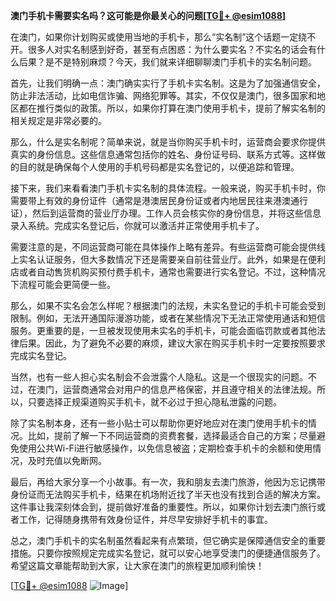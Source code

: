 **澳门手机卡需要实名吗？这可能是你最关心的问题[[TG💪+ @esim1088](https://t.me/s/esim1088)]**

在澳门，如果你计划购买或使用当地的手机卡，那么“实名制”这个话题一定绕不开。很多人对实名制感到好奇，甚至有点困惑：为什么要实名？不实名的话会有什么后果？是不是特别麻烦？今天，我们就来详细聊聊澳门手机卡的实名制问题。

首先，让我们明确一点：澳门确实实行了手机卡实名制。这是为了加强通信安全，防止非法活动，比如电信诈骗、网络犯罪等。其实，不仅仅是澳门，很多国家和地区都在推行类似的政策。所以，如果你打算在澳门使用手机卡，提前了解实名制的相关规定是非常必要的。

那么，什么是实名制呢？简单来说，就是当你购买手机卡时，运营商会要求你提供真实的身份信息。这些信息通常包括你的姓名、身份证号码、联系方式等。这样做的目的就是确保每个人使用的手机号码都是实名登记的，以便追踪和管理。

接下来，我们来看看澳门手机卡实名制的具体流程。一般来说，购买手机卡时，你需要带上有效的身份证件（通常是港澳居民身份证或者内地居民往来港澳通行证），然后到运营商的营业厅办理。工作人员会核实你的身份信息，并将这些信息录入系统。完成实名登记后，你就可以激活并正常使用手机卡了。

需要注意的是，不同运营商可能在具体操作上略有差异。有些运营商可能会提供线上实名认证服务，但大多数情况下还是需要亲自前往营业厅。此外，如果是在便利店或者自动售货机购买预付费手机卡，通常也需要进行实名登记。不过，这种情况下流程可能会更简便一些。

那么，如果不实名会怎么样呢？根据澳门的法规，未实名登记的手机卡可能会受到限制。例如，无法开通国际漫游功能，或者在某些情况下无法正常使用通话和短信服务。更重要的是，一旦被发现使用未实名的手机卡，可能会面临罚款或者其他法律后果。因此，为了避免不必要的麻烦，建议大家在购买手机卡时一定要按照要求完成实名登记。

当然，也有一些人担心实名制会不会泄露个人隐私。这是一个很现实的问题。不过，在澳门，运营商通常会对用户的信息严格保密，并且遵守相关的法律法规。所以，只要选择正规渠道购买手机卡，就不必过于担心隐私泄露的问题。

除了实名制本身，还有一些小贴士可以帮助你更好地应对在澳门使用手机卡的情况。比如，提前了解一下不同运营商的资费套餐，选择最适合自己的方案；尽量避免使用公共Wi-Fi进行敏感操作，以免信息被盗；定期检查手机卡的余额和使用情况，及时充值以免断网。

最后，再给大家分享一个小故事。有一次，我和朋友去澳门旅游，他因为忘记携带身份证而无法购买手机卡，结果在机场附近找了半天也没有找到合适的解决方案。这件事让我深刻体会到，提前做好准备的重要性。所以，如果你计划去澳门旅行或者工作，记得随身携带有效身份证件，并尽早安排好手机卡的事宜。

总之，澳门手机卡的实名制虽然看起来有点繁琐，但它确实是保障通信安全的重要措施。只要你按照规定完成实名登记，就可以安心地享受澳门的便捷通信服务了。希望这篇文章能帮助到大家，让大家在澳门的旅程更加顺利愉快！

[[TG💪+ @esim1088](https://t.me/s/esim1088) ![Image](https://i.postimg.cc/4NQfJmqS/Snipaste-2025-05-13-00-14-12.png)]